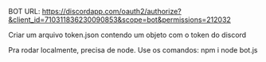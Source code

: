 BOT URL: https://discordapp.com/oauth2/authorize?&client_id=710311836230090853&scope=bot&permissions=212032

Criar um arquivo token.json contendo um objeto com o token do discord

Pra rodar localmente, precisa de node. Use os comandos:
npm i
node bot.js